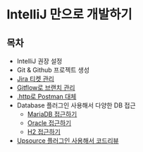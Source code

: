 # IntelliJ 만으로 개발하기

## 목차

* IntelliJ 권장 설정
* Git & Github 프로젝트 생성
* [Jira 티켓 관리](http://jojoldu.tistory.com/260) 
* [Gitflow로 브랜치 관리](http://jojoldu.tistory.com/268)
* [.http로 Postman 대체](http://jojoldu.tistory.com/266)
* Database 플러그인 사용해서 다양한 DB 접근
  * [MariaDB 접근하기](http://jojoldu.tistory.com/264)
  * [Oracle 접근하기](http://jojoldu.tistory.com/169)
  * [H2 접근하기](http://jojoldu.tistory.com/234)
* [Upsource 플러그인 사용해서 코드리뷰](http://jojoldu.tistory.com/256)


